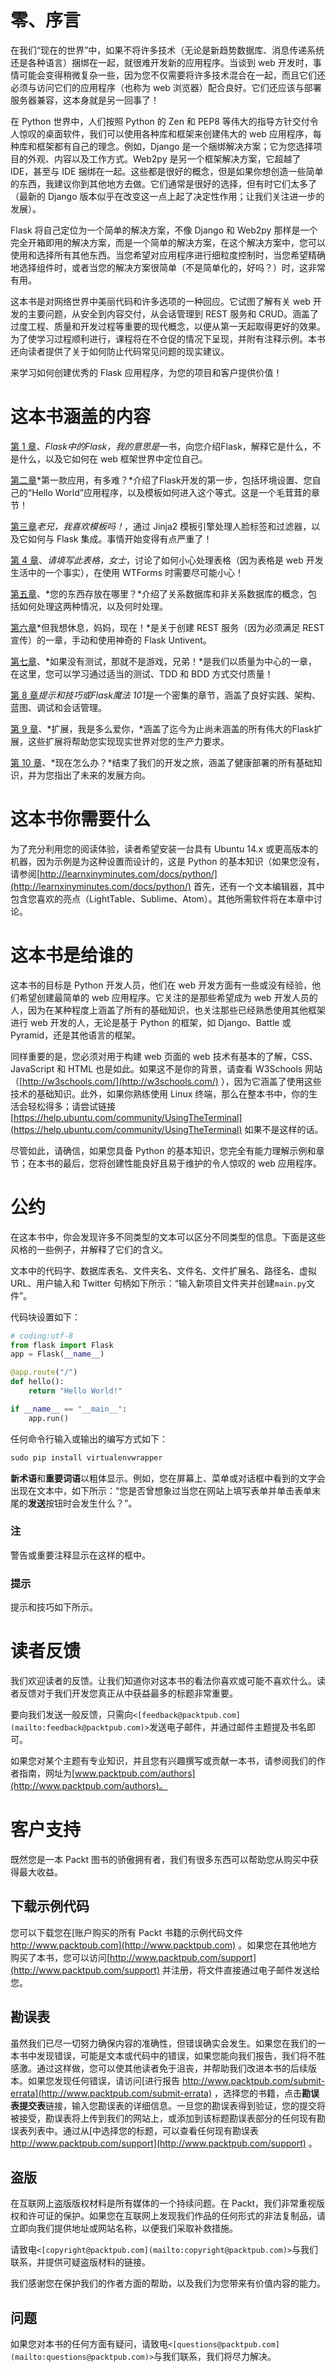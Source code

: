 # 零、序言

在我们“现在的世界”中，如果不将许多技术（无论是新趋势数据库、消息传递系统还是各种语言）捆绑在一起，就很难开发新的应用程序。当谈到 web 开发时，事情可能会变得稍微复杂一些，因为您不仅需要将许多技术混合在一起，而且它们还必须与访问它们的应用程序（也称为 web 浏览器）配合良好。它们还应该与部署服务器兼容，这本身就是另一回事了！

在 Python 世界中，人们按照 Python 的 Zen 和 PEP8 等伟大的指导方针交付令人惊叹的桌面软件，我们可以使用各种库和框架来创建伟大的 web 应用程序，每种库和框架都有自己的理念。例如，Django 是一个捆绑解决方案；它为您选择项目的外观、内容以及工作方式。Web2py 是另一个框架解决方案，它超越了 IDE，甚至与 IDE 捆绑在一起。这些都是很好的概念，但是如果你想创造一些简单的东西，我建议你到其他地方去做。它们通常是很好的选择，但有时它们太多了（最新的 Django 版本似乎在改变这一点上起了决定性作用；让我们关注进一步的发展）。

Flask 将自己定位为一个简单的解决方案，不像 Django 和 Web2py 那样是一个完全开箱即用的解决方案，而是一个简单的解决方案，在这个解决方案中，您可以使用和选择所有其他东西。当您希望对应用程序进行细粒度控制时，当您希望精确地选择组件时，或者当您的解决方案很简单（不是简单化的，好吗？）时，这非常有用。

这本书是对网络世界中美丽代码和许多选项的一种回应。它试图了解有关 web 开发的主要问题，从安全到内容交付，从会话管理到 REST 服务和 CRUD。涵盖了过度工程、质量和开发过程等重要的现代概念，以便从第一天起取得更好的效果。为了使学习过程顺利进行，课程将在不仓促的情况下呈现，并附有注释示例。本书还向读者提供了关于如何防止代码常见问题的现实建议。

来学习如何创建优秀的 Flask 应用程序，为您的项目和客户提供价值！

# 这本书涵盖的内容

[第 1 章](01.html "Chapter 1. Flask in a Flask, I Mean, Book")、*Flask中的Flask，我的意思是*一书，向您介绍Flask，解释它是什么，不是什么，以及它如何在 web 框架世界中定位自己。

[第二章](02.html "Chapter 2. First App, How Hard Could it Be?")*第一款应用，有多难？*介绍了Flask开发的第一步，包括环境设置、您自己的“Hello World”应用程序，以及模板如何进入这个等式。这是一个毛茸茸的章节！

[第三章](03.html "Chapter 3. Man, Do I Like Templates!")*老兄，我喜欢模板吗！*，通过 Jinja2 模板引擎处理人脸标签和过滤器，以及它如何与 Flask 集成。事情开始变得有点严重了！

[第 4 章](04.html "Chapter 4. Please Fill in This Form, Madam")、*请填写此表格，女士*，讨论了如何小心处理表格（因为表格是 web 开发生活中的一个事实），在使用 WTForms 时需要尽可能小心！

[第五章](05.html "Chapter 5. Where Do You Store Your Stuff?")、*您的东西存放在哪里？*介绍了关系数据库和非关系数据库的概念，包括如何处理这两种情况，以及何时处理。

[第六章](06.html "Chapter 6. But I Wanna REST Mom, Now!")*但我想休息，妈妈，现在！*是关于创建 REST 服务（因为必须满足 REST 宣传）的一章，手动和使用神奇的 Flask Untivent。

[第七章](07.html "Chapter 7. If Ain't Tested, It Ain't Game, Bro!")、*如果没有测试，那就不是游戏，兄弟！*是我们以质量为中心的一章，在这里，您可以学习通过适当的测试、TDD 和 BDD 方式交付质量！

[第 8 章](08.html "Chapter 8. Tips and Tricks or Flask Wizardry 101")*提示和技巧或Flask魔法 101*是一个密集的章节，涵盖了良好实践、架构、蓝图、调试和会话管理。

[第 9 章](09.html "Chapter 9. Extensions, How I Love Thee")、*扩展，我是多么爱你，*涵盖了迄今为止尚未涵盖的所有伟大的Flask扩展，这些扩展将帮助您实现现实世界对您的生产力要求。

[第 10 章](10.html "Chapter 10. What Now?")、*现在怎么办？*结束了我们的开发之旅，涵盖了健康部署的所有基础知识，并为您指出了未来的发展方向。

# 这本书你需要什么

为了充分利用您的阅读体验，读者希望安装一台具有 Ubuntu 14.x 或更高版本的机器，因为示例是为这种设置而设计的，这是 Python 的基本知识（如果您没有，请参阅[http://learnxinyminutes.com/docs/python/](http://learnxinyminutes.com/docs/python/) 首先，还有一个文本编辑器，其中包含您喜欢的亮点（LightTable、Sublime、Atom）。其他所需软件将在本章中讨论。

# 这本书是给谁的

这本书的目标是 Python 开发人员，他们在 web 开发方面有一些或没有经验，他们希望创建最简单的 web 应用程序。它关注的是那些希望成为 web 开发人员的人，因为在某种程度上涵盖了所有的基础知识，也关注那些已经熟悉使用其他框架进行 web 开发的人，无论是基于 Python 的框架，如 Django、Battle 或 Pyramid，还是其他语言的框架。

同样重要的是，您必须对用于构建 web 页面的 web 技术有基本的了解，CSS、JavaScript 和 HTML 也是如此。如果这不是你的背景，请查看 W3Schools 网站（[http://w3schools.com/](http://w3schools.com/) ），因为它涵盖了使用这些技术的基础知识。此外，如果你熟练使用 Linux 终端，那么在整本书中，你的生活会轻松得多；请尝试链接[https://help.ubuntu.com/community/UsingTheTerminal](https://help.ubuntu.com/community/UsingTheTerminal) 如果不是这样的话。

尽管如此，请确信，如果您具备 Python 的基本知识，您完全有能力理解示例和章节；在本书的最后，您将创建性能良好且易于维护的令人惊叹的 web 应用程序。

# 公约

在这本书中，你会发现许多不同类型的文本可以区分不同类型的信息。下面是这些风格的一些例子，并解释了它们的含义。

文本中的代码字、数据库表名、文件夹名、文件名、文件扩展名、路径名、虚拟 URL、用户输入和 Twitter 句柄如下所示：“输入新项目文件夹并创建`main.py`文件”。

代码块设置如下：

```py
# coding:utf-8
from flask import Flask
app = Flask(__name__)

@app.route("/")
def hello():
    return "Hello World!"

if __name__ == "__main__":
    app.run()
```

任何命令行输入或输出的编写方式如下：

```py
sudo pip install virtualenvwrapper

```

**新术语**和**重要词语**以粗体显示。例如，您在屏幕上、菜单或对话框中看到的文字会出现在文本中，如下所示：“您是否曾想象过当您在网站上填写表单并单击表单末尾的**发送**按钮时会发生什么？”。

### 注

警告或重要注释显示在这样的框中。

### 提示

提示和技巧如下所示。

# 读者反馈

我们欢迎读者的反馈。让我们知道你对这本书的看法你喜欢或可能不喜欢什么。读者反馈对于我们开发您真正从中获益最多的标题非常重要。

要向我们发送一般反馈，只需向`<[feedback@packtpub.com](mailto:feedback@packtpub.com)>`发送电子邮件，并通过邮件主题提及书名即可。

如果您对某个主题有专业知识，并且您有兴趣撰写或贡献一本书，请参阅我们的作者指南，网址为[www.packtpub.com/authors](http://www.packtpub.com/authors)。

# 客户支持

既然您是一本 Packt 图书的骄傲拥有者，我们有很多东西可以帮助您从购买中获得最大收益。

## 下载示例代码

您可以下载您在[账户购买的所有 Packt 书籍的示例代码文件 http://www.packtpub.com](http://www.packtpub.com) 。如果您在其他地方购买了本书，您可以访问[http://www.packtpub.com/support](http://www.packtpub.com/support) 并注册，将文件直接通过电子邮件发送给您。

## 勘误表

虽然我们已尽一切努力确保内容的准确性，但错误确实会发生。如果您在我们的一本书中发现错误，可能是文本或代码中的错误，如果您能向我们报告，我们将不胜感激。通过这样做，您可以使其他读者免于沮丧，并帮助我们改进本书的后续版本。如果您发现任何错误，请访问[进行报告 http://www.packtpub.com/submit-errata](http://www.packtpub.com/submit-errata) ，选择您的书籍，点击**勘误表提交表**链接，输入您勘误表的详细信息。一旦您的勘误表得到验证，您的提交将被接受，勘误表将上传到我们的网站上，或添加到该标题勘误表部分的任何现有勘误表列表中。通过从[中选择您的标题，可以查看任何现有勘误表 http://www.packtpub.com/support](http://www.packtpub.com/support) 。

## 盗版

在互联网上盗版版权材料是所有媒体的一个持续问题。在 Packt，我们非常重视版权和许可证的保护。如果您在互联网上发现我们作品的任何形式的非法复制品，请立即向我们提供地址或网站名称，以便我们采取补救措施。

请致电`<[copyright@packtpub.com](mailto:copyright@packtpub.com)>`与我们联系，并提供可疑盗版材料的链接。

我们感谢您在保护我们的作者方面的帮助，以及我们为您带来有价值内容的能力。

## 问题

如果您对本书的任何方面有疑问，请致电`<[questions@packtpub.com](mailto:questions@packtpub.com)>`与我们联系，我们将尽力解决。